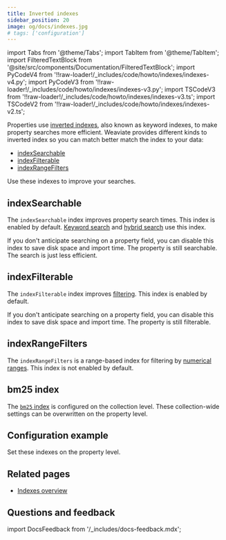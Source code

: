 ```yaml
---
title: Inverted indexes
sidebar_position: 20
image: og/docs/indexes.jpg
# tags: ['configuration']
---
```


import Tabs from '@theme/Tabs';
import TabItem from '@theme/TabItem';
import FilteredTextBlock from '@site/src/components/Documentation/FilteredTextBlock';
import PyCodeV4 from '!!raw-loader!/_includes/code/howto/indexes/indexes-v4.py';
import PyCodeV3 from '!!raw-loader!/_includes/code/howto/indexes/indexes-v3.py';
import TSCodeV3 from '!!raw-loader!/_includes/code/howto/indexes/indexes-v3.ts';
import TSCodeV2 from '!!raw-loader!/_includes/code/howto/indexes/indexes-v2.ts';

Properties use [inverted indexes](/developers/weaviate/concepts/indexing#inverted-indexes), also known as keyword indexes, to make property searches more efficient. Weaviate provides different kinds to inverted index so you can match better match the index to your data:

- [indexSearchable](#indexSearchable)
- [indexFilterable](#indexfilterable)
- [indexRangeFilters](#indexrangefilters)

Use these indexes to improve your searches.

## indexSearchable

The `indexSearchable` index improves property search times. This index is enabled by default. [Keyword search](/developers/weaviate/search/bm25) and [hybrid search](/developers/weaviate/search/hybrid) use this index.

If you don't anticipate searching on a property field, you can disable this index to save disk space and import time. The property is still searchable. The search is just less efficient.

## indexFilterable

The `indexFilterable` index improves [filtering](/developers/weaviate/search/filters). This index is enabled by default.

If you don't anticipate searching on a property field, you can disable this index to save disk space and import time. The property is still filterable.

## indexRangeFilters

The `indexRangeFilters` is a range-based index for filtering by [numerical ranges](/developers/weaviate/release-notes/release_1_26#improved-range-queries). This index is not enabled by default.

## bm25 index

The [`bm25` index](/developers/weaviate/config-refs/schema#bm25) is configured on the collection level. These collection-wide settings can be overwritten on the property level.

## Configuration example

Set these indexes on the property level.

<Tabs groupId="languages">
  <TabItem value="py" label="Python Client v4">
    <FilteredTextBlock
      text={PyCodeV4}
      startMarker="# START PropIndex"
      endMarker="# END PropIndex"
      language="py"
    />
  </TabItem>
  <TabItem value="py3" label="Python Client v3">
    <FilteredTextBlock
      text={PyCodeV3}
        startMarker="# START PropIndex"
        endMarker="# END PropIndex"
        language="py"
    />
  </TabItem>
  <TabItem value="js" label="JS/TS Client v3">
    <FilteredTextBlock
      text={TSCodeV3}
        startMarker="// START PropIndex"
        endMarker="// END PropIndex"
        language="js"
    />
  </TabItem>
  <TabItem value="js2" label="JS/TS Client v2">
    <FilteredTextBlock
      text={TSCodeV2}
        startMarker="// START PropIndex"
        endMarker="// END PropIndex"
        language="js"
    />
  </TabItem>
</Tabs>


## Related pages
- [Indexes overview](/developers/weaviate/starter-guides/managing-resources/indexing)

## Questions and feedback

import DocsFeedback from '/_includes/docs-feedback.mdx';

<DocsFeedback/>